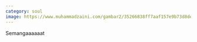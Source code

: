```yaml
---
category: soul
image: https://www.muhammadzaini.com/gambar2/35266838ff7aaf157e9b73d8de0698295bd37d6f.jpg
---
```


Semangaaaaaat 